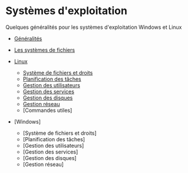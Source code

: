 # Systèmes d'exploitation

Quelques généralités pour les systèmes d'exploitation Windows et Linux

- [Généralités](./os_generalites.md)
- [Les systèmes de fichiers](./os_systeme_fichiers.md)

- [Linux](./os_linux_generalites.md)
  - [Système de fichiers et droits](./os_linux_systeme_fichiers.md)
  - [Planification des tâches](./os_linux_planification.md)
  - [Gestion des utilisateurs](./os_linux_utilisateurs.md)
  - [Gestion des services](./os_linux_services.md)
  - [Gestion des disques](./os_linux_disques.md)
  - [Gestion réseau](./os_linux_reseau.md)
  - [Commandes utiles]
- [Windows]
  - [Système de fichiers et droits]
  - [Planification des tâches]
  - [Gestion des utilisateurs]
  - [Gestion des services]
  - [Gestion des disques]
  - [Gestion réseau]
